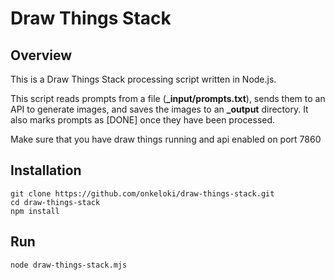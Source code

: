 # Draw Things Stack

## Overview
This is a Draw Things Stack processing script written in Node.js.

This script reads prompts from a file (**_input/prompts.txt**), sends them to an API to generate images, and saves the images to an **_output** directory. It also marks prompts as [DONE] once they have been processed.

Make sure that you have draw things running and api enabled on port 7860





## Installation
````
git clone https://github.com/onkeloki/draw-things-stack.git
cd draw-things-stack
npm install
`````

## Run
`````
node draw-things-stack.mjs
``````
